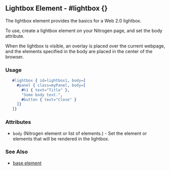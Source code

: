 <!-- dash: #lightbox | Element | ###:Section -->



## Lightbox Element - #lightbox {}

The lightbox element provides the basics for a Web 2.0 lightbox.

To use, create a lightbox element on your Nitrogen page, and set
the body attribute.

When the lightbox is visible, an overlay is placed over the current webpage,
and the elements specified in the body are placed in the center of the browser.

### Usage

```erlang
   #lightbox { id=lightbox1, body=[
     #panel { class=myPanel, body=[
       #h1 { text="Title" },
       "Some body text.",
       #button { text="Close" }
     ]}
   ]}

```

### Attributes

* `body` (Nitrogen element or list of elements.) - Set the element or elements that will be rendered in the lightbox.

### See Also

*  [base element](./element_base.md)
